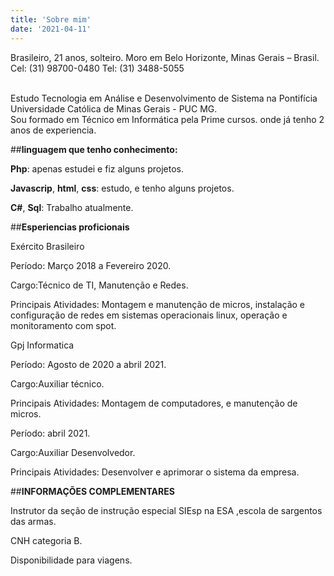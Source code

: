 ```yaml
---
title: 'Sobre mim'
date: '2021-04-11'
---
```


Brasileiro, 21 anos, solteiro. 
Moro em Belo Horizonte, Minas Gerais – Brasil.
Cel: (31) 98700-0480 Tel: (31) 3488-5055


<br>Estudo Tecnologia em Análise e Desenvolvimento de Sistema na Pontifícia Universidade Católica de Minas Gerais - PUC MG.
<br>Sou formado em Técnico em Informática pela Prime cursos. onde já tenho 2 anos de experiencia.

##**linguagem que tenho conhecimento:**

**Php**: apenas estudei e fiz alguns projetos.  

**Javascrip**, **html**, **css**: estudo, e tenho alguns projetos.

**C#**, **Sql**: Trabalho atualmente.

##**Esperiencias proficionais**

Exército Brasileiro 

Período: Março 2018 a Fevereiro 2020.
 
 Cargo:Técnico de TI, Manutenção e Redes.
  
Principais Atividades: Montagem e manutenção de micros, instalação e configuração de redes em sistemas operacionais linux, operação e monitoramento com spot.

Gpj Informatica 

Período: Agosto de 2020 a abril 2021.
 
 Cargo:Auxiliar técnico.

Principais Atividades: Montagem de computadores, e manutenção de micros.

Período: abril 2021.
 
 Cargo:Auxiliar Desenvolvedor.

Principais Atividades: Desenvolver e aprimorar o sistema da empresa.

##**INFORMAÇÕES COMPLEMENTARES**

Instrutor  da seção de instrução especial SIEsp na ESA ,escola de sargentos das armas. 

 CNH categoria B.

Disponibilidade para viagens.	